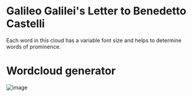 # Galileo Galilei's Letter to Benedetto Castelli 
Each word in this cloud has a variable font size and helps to determine words of prominence.

# Wordcloud generator
![image](https://github.com/8reenlight/GalileoLetter/assets/133031694/a65bf013-3e85-4b18-a956-c7159b6c407f)

